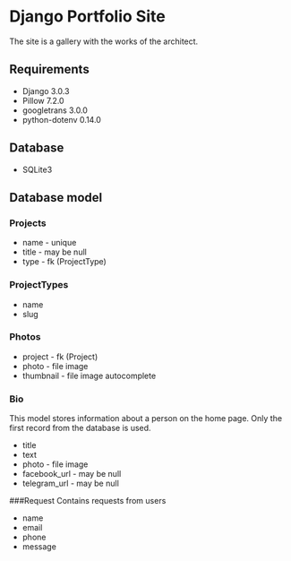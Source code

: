 # Django Portfolio Site

The site is a gallery with the works of the architect.

## Requirements

- Django 3.0.3
- Pillow 7.2.0
- googletrans 3.0.0
- python-dotenv 0.14.0

## Database

- SQLite3

## Database model

### Projects
- name - unique
- title - may be null
- type - fk (ProjectType)

### ProjectTypes
- name
- slug

### Photos

- project - fk (Project)
- photo - file image
- thumbnail - file image autocomplete

### Bio
This model stores information about a person on the home page. Only the first record from the database is used.

- title 
- text
- photo - file image
- facebook_url - may be null
- telegram_url - may be null

###Request
Contains requests from users
- name
- email
- phone
- message
 
